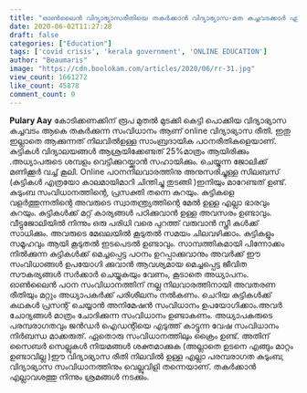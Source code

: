 ```yaml
---
title: "ഓൺലൈൻ വിദ്യാഭ്യാസരീതിയെ തകർക്കാൻ വിദ്യാഭ്യാസ-മത കച്ചവടക്കാർ ഏതുരീതിയിലും ശ്രമിക്കും"
date: 2020-06-02T11:27:28
draft: false
categories: ["Education"]
tags: ['covid crisis', 'kerala government', 'ONLINE EDUCATION']
author: "Beaumaris"
image: "https://cdn.boolokam.com/articles/2020/06/rr-31.jpg"
view_count: 1661272
like_count: 45878
comment_count: 0
---
```


[](https://wordpress-972788-3403151.cloudwaysapps.com/pulary-aay-post-about-online-education/275973/rr-1227)**Pulary Aay** കോടിക്കണക്കിന് രൂപ മുതൽ മുടക്കി കെട്ടി പൊക്കിയ വിദ്യാഭ്യാസ കച്ചവടം ആകെ തകർക്കുന്ന സംവിധാനം ആണ് online വിദ്യാഭ്യാസ രീതി. ഇതു ഇല്ലാതെ ആക്കുന്നത് നിലവിൽഉള്ള സാംബ്രദായിക പഠനരീതികളെയാണ്. കുട്ടികൾ വിദ്യാലയങ്ങൾ ആശ്രയിക്കേണ്ടത് 25%മാത്രം ആയിരിക്കും .അധ്യാപരുടെ ശമ്പളം വെട്ടിക്കുറയ്ക്കാൻ സഹായിക്കും. ചെയ്യുന്ന ജോലിക്ക് മണിക്കൂർ വച്ച് കൂലി. Online പഠനനിലവാരത്തിനു അനുസരിച്ചുള്ള സിലബസ് (കുട്ടികൾ എത്രയോ കാലമായിമാറി ചിന്തിച്ചു തുടങ്ങി )ഇനിയും മാറേണ്ടത് ഉണ്ട്. കുടുംബ സംവിധാനത്തിന്റെ, പ്രസക്തി തന്നെ കുറയും. കുട്ടികളെ വളർത്തുന്നതിന്റെ അവരുടെ സ്വാതന്ത്ര്യത്തിന്റെ മേൽ ഉള്ള എല്ലാ ഭാരവും കുറയും. കുട്ടികൾക്ക് മറ്റ് കാര്യങ്ങൾ പഠിക്കുവാൻ ഉള്ള അവസരം ഉണ്ടാവും. വീട്ടുജോലിയിൽ നിന്നും ഒരു പരിധി വരെ പുറത്ത് വരുവാൻ സ്ത്രീ കൾക്ക് സാധിക്കും. അവരുടെ മേഖലയിൽ കൂടുതൽ സമയം ചിലവഴിക്കാം. കുട്ടികളും സമൂഹവും ആയി കൂടുതൽ ഇടപെടൽ ഉണ്ടാവും. സാമ്പത്തികമായി പിന്നോക്കം നിൽക്കുന്ന കുട്ടികൾക്ക് മെച്ചപ്പെട്ട പഠനം ഉറപ്പാക്കുവാനും അവർക്ക് ഈ സംവിധാങ്ങൾ ഉപയോഗി ക്കുവാൻ ആവശ്യമായ മെച്ചപ്പെട്ട ജീവിത സൗകര്യങ്ങൾ സർക്കാർ ചെയ്യുകയും വേണം, കൂടാതെ അധ്യാപനം. ഓൺലൈൻ പഠന സംവിധാനത്തിന് നല്ല നിലവാരത്തിനായി അവതരണ രീതിയും മറ്റും അധ്യാപകർക്ക് പരിശീലനം നൽകണം. ചെറിയ കുട്ടികൾക്ക് കഥകൾ പ്രസന്റ് ചെയ്യാൻ അനിമേഷൻ സംവിധാനം ഉപയോഗിക്കാം.അവർ ചോദ്യങ്ങൾ മാത്രം ചോദിക്കുന്ന സംവിധാനം ഉണ്ടാകണം. അധ്യാപകരുടെ പരമ്പരാഗതവും ജൻഡർ ഐഡന്റിയെ എടുത്ത് കാട്ടുന്ന വേഷ സംവിധാനം നിർബന്ധ മാക്കരുത്. ഏതൊരു സംവിധാനത്തിലും ക്രൈം ഉണ്ട്. അതിന് സൈബർ സെല്ലുകൾ നിയമങ്ങൾ ശക്തമാക്കുക (അല്ലാതെ ഉടനെ എങ്ങും മാറ്റം ഉണ്ടാവില്ല )ഈ വിദ്യാഭ്യാസ രീതി നിലവിൽ ഉള്ള എല്ലാ പരമ്പരാഗത കുടുംബ, വിദ്യാഭ്യാസ സംവിധാനത്തിനും വെല്ലുവിളി തന്നെയാണ്. തകർക്കാൻ എല്ലാവശത്തു നിന്നും ശ്രമങ്ങൾ നടക്കും.
